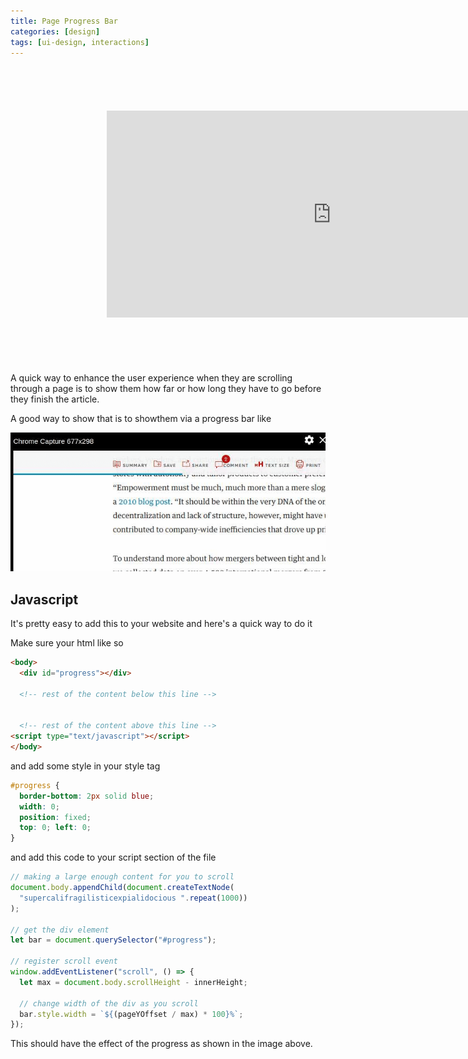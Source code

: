 ```yaml
---
title: Page Progress Bar
categories: [design]
tags: [ui-design, interactions]
---
```


<iframe
  src="https://carbon.now.sh/embed/?bg=rgba(29%2C97%2C154%2C1)&t=duotone-dark&wt=none&l=javascript&ds=true&dsyoff=20px&dsblur=68px&wc=true&wa=true&pv=56px&ph=56px&ln=false&fm=Hack&fs=14px&lh=133%25&si=false&es=4x&wm=false"
  style="transform:scale(0.7); width:1024px; height:473px; border:0; overflow:hidden;"
  sandbox="allow-scripts allow-same-origin">
</iframe>

A quick way to enhance the user experience when they are scrolling through a page is to show them how far or how long they have to go before they finish the article.

A good way to show that is to showthem via a progress bar like 

![hbs-progress-bar](/assets/progress-bar.gif)

## Javascript

It's pretty easy to add this to your website and here's a quick way to do it


Make sure your html like so

```html
<body>
  <div id="progress"></div>

  <!-- rest of the content below this line -->


  <!-- rest of the content above this line -->
<script type="text/javascript"></script>
</body>
```

and add some style in your style tag

```css
#progress {
  border-bottom: 2px solid blue;
  width: 0;
  position: fixed;
  top: 0; left: 0;
}
```

and add this code to your script section of the file

```javascript
// making a large enough content for you to scroll
document.body.appendChild(document.createTextNode(
  "supercalifragilisticexpialidocious ".repeat(1000))
);

// get the div element
let bar = document.querySelector("#progress");

// register scroll event
window.addEventListener("scroll", () => {
  let max = document.body.scrollHeight - innerHeight;

  // change width of the div as you scroll
  bar.style.width = `${(pageYOffset / max) * 100}%`;
});
```

This should have the effect of the progress as shown in the image above.
